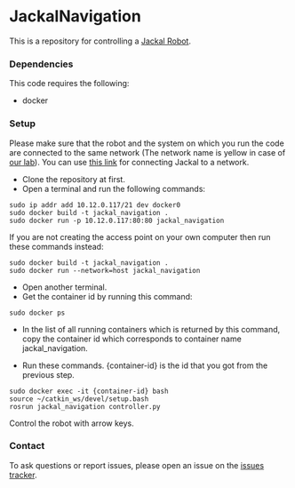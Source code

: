 # JackalNavigation

This is a repository for controlling a [Jackal Robot](https://www.clearpathrobotics.com/jackal-small-unmanned-ground-vehicle/).


### Dependencies
This code requires the following:
* docker

### Setup
Please make sure that the robot and the system on which you run the code are connected to the same network 
(The network name is yellow in case of [our lab](http://hector.cs.ucf.edu/robotics/)). You can use [this link](http://go.pardot.com/e/92812/1f4hmqP/7c4wh/246983157) for connecting Jackal to a network.
* Clone the repository at first.
* Open a terminal and run the following commands:
```
sudo ip addr add 10.12.0.117/21 dev docker0
sudo docker build -t jackal_navigation .
sudo docker run -p 10.12.0.117:80:80 jackal_navigation
```
If you are not creating the access point on your own computer then run these commands instead:
```
sudo docker build -t jackal_navigation .
sudo docker run --network=host jackal_navigation
```

* Open another terminal.
* Get the container id by running this command:
```
sudo docker ps
```
* In the list of all running containers which is returned by this command, copy the container id which corresponds to container name jackal_navigation.

* Run these commands. {container-id} is the id that you got from the previous step.
```
sudo docker exec -it {container-id} bash
source ~/catkin_ws/devel/setup.bash
rosrun jackal_navigation controller.py 
```

Control the robot with arrow keys.

### Contact
To ask questions or report issues, please open an issue on the [issues tracker](https://github.com/siavash-khodadadeh/JackalNavigation/issues).
